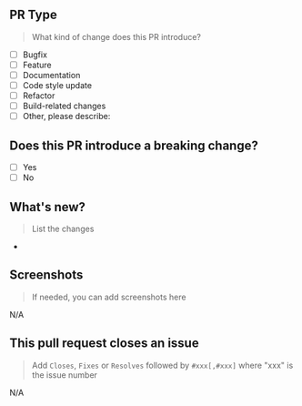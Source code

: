## PR Type

> What kind of change does this PR introduce?

- [ ] Bugfix
- [ ] Feature
- [ ] Documentation
- [ ] Code style update
- [ ] Refactor
- [ ] Build-related changes
- [ ] Other, please describe:

## Does this PR introduce a breaking change?

- [ ] Yes
- [ ] No

## What's new?

> List the changes

-

## Screenshots

> If needed, you can add screenshots here

N/A

## This pull request closes an issue

> Add `Closes`, `Fixes` or `Resolves` followed by `#xxx[,#xxx]` where "xxx" is the issue number

N/A

